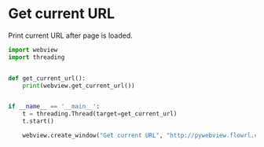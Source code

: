 # Get current URL

Print current URL after page is loaded.

``` python
import webview
import threading


def get_current_url():
    print(webview.get_current_url())


if __name__ == '__main__':
    t = threading.Thread(target=get_current_url)
    t.start()

    webview.create_window("Get current URL", "http://pywebview.flowrl.com")
```